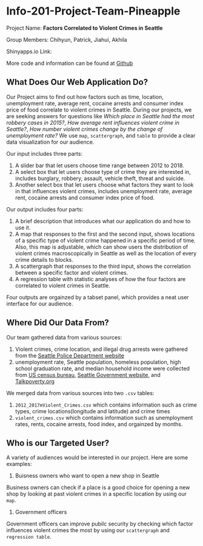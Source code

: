 # Info-201-Project-Team-Pineapple
Project Name: **Factors Correlated to Violent Crimes in Seattle**

Group Members: Chihyun, Patrick, Jiahui, Akhila

Shinyapps.io Link: 

More code and information can be found at [Github](https://github.com/jwang6666/Info201-Project-Team-Pineapple)

## What Does Our Web Application Do?
Our Project aims to find out how factors such as time, location, unemployment rate, average rent, cocaine arrests and consumer index price of food correlate to violent crimes in Seattle. During our projects, we are seeking answers for questions like _Which place in Seattle had the most robbery cases in 2015?_, _How average rent influences violent crime in Seattle?_, _How number violent crimes change by the change of unemployment rate?_ We use `map`, `scattergraph`, and `table` to provide a clear data visualization for our audience. 

Our input includes three parts:
1. A slider bar that let users choose time range between 2012 to 2018.
1. A select box that let users choose type of crime they are interested in, includes burglary, robbery, assault, vehicle theft, threat and suicide.
1. Another select box that let users choose what factors they want to look in that influences violent crimes, includes unemployment rate, average rent, cocaine arrests and consumer index price of food. 

Our output includes four parts:
1. A  brief description that introduces what our application do and how to use it.
1. A map that responses to the first and the second input, shows locations of a specific type of violent crime happened in a specific period of time. Also, this map is adjustable, which can show users the distribution of violent crimes macroscopically in Seattle as well as the location of every crime details to blocks.
1. A scattergraph that responses to the third input, shows the correlation between a specific factor and violent crimes. 
1. A regression table with statistic analyses of how the four factors are correlated to violent crimes in Seattle.

Four outputs are orgainzed by a tabset panel, which provides a neat user interface for our audience. 

## Where Did Our Data From?

Our team gathered data from various sources:
1. Violent crimes, crime location, and illegal drug arrests were gathered from the [Seattle Police Department website](https://www.seattle.gov/police/information-and-data)
1. unemployment rate, Seattle population, homeless population, high school graduation rate, and median household income were collected from [US census bureau](https://www.census.gov/data.html), [Seattle Government website](http://www.seattle.gov/services-and-information), and [Talkpoverty.org](https://talkpoverty.org/state-year-report/washington-2017-report/)

We merged data from various sources into two `.csv` tables: 
1. `2012_2017mViolent_Crimes.csv` which contains information such as crime types, crime locations(longitude and latitude) and crime times
1. `violent_crimes.csv` which contains information such as unemployment rates, rents, cocaine arrests, food index, and orgainzed by months.

## Who is our Targeted User?

A variety of audiences would be interested in our project. Here are some examples:
1. Buisness owners who want to open a new shop in Seattle

Business owners can check if a place is a good choice for opening a new shop by looking at past violent crimes in a specific location by using our `map`.

1. Government officers

Government officers can improve pubilc security by checking which factor influences violent crimes the most by using our `scattergraph` and `regression table`. 


